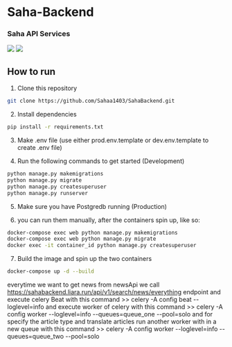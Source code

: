 # Saha-Backend

### Saha API Services


[![](https://img.shields.io/badge/python-3.10-orange)](https://www.python.org/)
[![](https://img.shields.io/badge/Django-4.1-green)](https://www.djangoproject.com/)


## How to run

1. Clone this repository

```bash
git clone https://github.com/Sahaa1403/SahaBackend.git
```

2. Install dependencies

```bash
pip install -r requirements.txt 
```

3. Make .env file (use either prod.env.template or dev.env.template to create .env file)

4. Run the following commands to get started (Development)

```bash
python manage.py makemigrations
python manage.py migrate
python manage.py createsuperuser
python manage.py runserver
```

5. Make sure you have Postgredb running (Production)

6. you can run them manually, after the containers spin up, like so:

```bash
docker-compose exec web python manage.py makemigrations
docker-compose exec web python manage.py migrate   
docker exec -it container_id python manage.py createsuperuser

```


7. Build the image and spin up the two containers

```bash
docker-compose up -d --build
```

everytime we want to get news from newsApi we call https://sahabackend.liara.run/api/v1/search/news/everything endpoint
and execute celery Beat with this command >> celery -A config beat --loglevel=info
and execute worker of celery with this command >> celery -A config worker --loglevel=info --queues=queue_one --pool=solo
and for specify the article type and translate articles run another worker with in a new queue with this command >> 
celery -A config worker --loglevel=info --queues=queue_two --pool=solo

